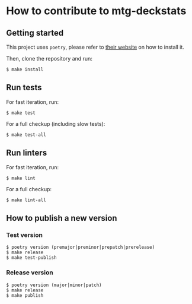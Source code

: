 # How to contribute to mtg-deckstats


## Getting started

This project uses `poetry`, please refer to [their website](https://python-poetry.org) on how to install it.

Then, clone the repository and run:

	$ make install


## Run tests

For fast iteration, run:

	$ make test

For a full checkup (including slow tests):

	$ make test-all


## Run linters

For fast iteration, run:

	$ make lint

For a full checkup:

	$ make lint-all


## How to publish a new version

### Test version

	$ poetry version (premajor|preminor|prepatch|prerelease)
	$ make release
	$ make test-publish

### Release version

	$ poetry version (major|minor|patch)
	$ make release
	$ make publish
